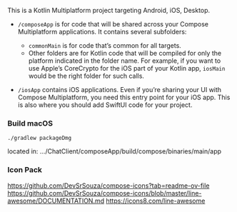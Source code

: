This is a Kotlin Multiplatform project targeting Android, iOS, Desktop.

* `/composeApp` is for code that will be shared across your Compose Multiplatform applications.
  It contains several subfolders:
  - `commonMain` is for code that’s common for all targets.
  - Other folders are for Kotlin code that will be compiled for only the platform indicated in the folder name.
    For example, if you want to use Apple’s CoreCrypto for the iOS part of your Kotlin app,
    `iosMain` would be the right folder for such calls.

* `/iosApp` contains iOS applications. Even if you’re sharing your UI with Compose Multiplatform, 
  you need this entry point for your iOS app. This is also where you should add SwiftUI code for your project.


### Build macOS

```
./gradlew packageDmg
```
located in: .../ChatClient/composeApp/build/compose/binaries/main/app


### Icon Pack
https://github.com/DevSrSouza/compose-icons?tab=readme-ov-file
https://github.com/DevSrSouza/compose-icons/blob/master/line-awesome/DOCUMENTATION.md
https://icons8.com/line-awesome


